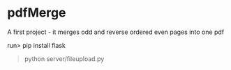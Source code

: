 # pdfMerge
A first project - it merges odd and reverse ordered even pages into one pdf

run> pip install flask
   > python server/fileupload.py
